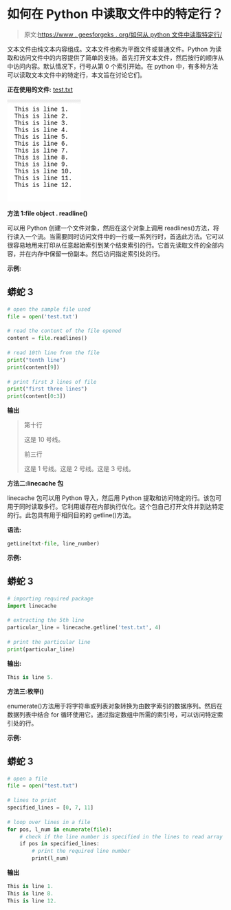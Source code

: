 # 如何在 Python 中读取文件中的特定行？

> 原文:[https://www . geesforgeks . org/如何从 python 文件中读取特定行/](https://www.geeksforgeeks.org/how-to-read-specific-lines-from-a-file-in-python/)

文本文件由纯文本内容组成。文本文件也称为平面文件或普通文件。Python 为读取和访问文件中的内容提供了简单的支持。首先打开文本文件，然后按行的顺序从中访问内容。默认情况下，行号从第 0 个索引开始。在 python 中，有多种方法可以读取文本文件中的特定行，本文旨在讨论它们。

**正在使用的文件:** [test.txt](https://drive.google.com/file/d/1hXwB2yyv6SG3acJnzovIvB36z-K8gCQk/view?usp=sharing)

![](img/153b2d63131ebe08d794e2f909612886.png)

**方法 1:file object . readline()**

可以用 Python 创建一个文件对象，然后在这个对象上调用 readlines()方法，将行读入一个流。当需要同时访问文件中的一行或一系列行时，首选此方法。它可以很容易地用来打印从任意起始索引到某个结束索引的行。它首先读取文件的全部内容，并在内存中保留一份副本。然后访问指定索引处的行。

**示例:**

## 蟒蛇 3

```py
# open the sample file used
file = open('test.txt')

# read the content of the file opened
content = file.readlines()

# read 10th line from the file
print("tenth line")
print(content[9])

# print first 3 lines of file
print("first three lines")
print(content[0:3])
```

**输出**

> 第十行
> 
> 这是 10 号线。
> 
> 前三行
> 
> 这是 1 号线。这是 2 号线。这是 3 号线。

**方法二:linecache 包**

linecache 包可以用 Python 导入，然后用 Python 提取和访问特定的行。该包可用于同时读取多行。它利用缓存在内部执行优化。这个包自己打开文件并到达特定的行。此包具有用于相同目的的 getline()方法。

**语法:**

```py
getLine(txt-file, line_number)
```

**示例:**

## 蟒蛇 3

```py
# importing required package
import linecache

# extracting the 5th line
particular_line = linecache.getline('test.txt', 4)

# print the particular line
print(particular_line)
```

**输出:**

```py
This is line 5.
```

**方法三:枚举()**

enumerate()方法用于将字符串或列表对象转换为由数字索引的数据序列。然后在数据列表中结合 for 循环使用它。通过指定数组中所需的索引号，可以访问特定索引处的行。

**示例:**

## 蟒蛇 3

```py
# open a file
file = open("test.txt")

# lines to print
specified_lines = [0, 7, 11]

# loop over lines in a file
for pos, l_num in enumerate(file):
    # check if the line number is specified in the lines to read array
    if pos in specified_lines:
        # print the required line number
        print(l_num)
```

**输出**

```py
This is line 1.
This is line 8.
This is line 12.
```